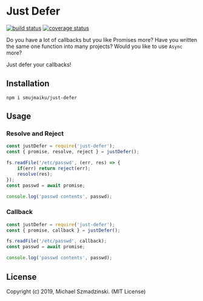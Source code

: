 # Just Defer

[![build status][travis-image]][travis-url]
[![coverage status][codecov-image]][codecov-url]

Do you have a lot of callbacks but you like Promises more?
Have you written the same one function into many projects?
Would you like to use `Async` more?

Just defer your callbacks!

## Installation

`npm i smujmaiku/just-defer`

## Usage

### Resolve and Reject

```js
const justDefer = require('just-defer');
const { promise, resolve, reject } = justDefer();

fs.readFile('/etc/passwd', (err, res) => {
    if(err) return reject(err);
    resolve(res);
});
const passwd = await promise;

console.log('passwd contents', passwd);
```

### Callback

```js
const justDefer = require('just-defer');
const { promise, callback } = justDefer();

fs.readFile('/etc/passwd', callback);
const passwd = await promise;

console.log('passwd contents', passwd);
```


## License

Copyright (c) 2019, Michael Szmadzinski. (MIT License)

[travis-image]: https://travis-ci.org/smujmaiku/just-defer.svg?branch=master
[travis-url]: https://travis-ci.org/smujmaiku/just-defer
[codecov-image]: https://coveralls.io/repos/github/smujmaiku/just-defer/badge.svg
[codecov-url]: https://coveralls.io/github/smujmaiku/just-defer
